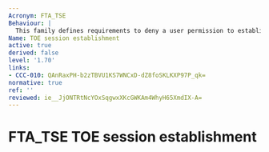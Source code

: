 ```yaml
---
Acronym: FTA_TSE
Behaviour: |
  This family defines requirements to deny a user permission to establish a session with the TOE.
Name: TOE session establishment
active: true
derived: false
level: '1.70'
links:
- CCC-010: QAnRaxPH-b2zTBVU1KS7WNCxD-dZ8foSKLKXP97P_qk=
normative: true
ref: ''
reviewed: ie__JjONTRtNcYOxSqgwxXKcGWKAm4WhyH65XmdIX-A=
---
```


# FTA_TSE TOE session establishment